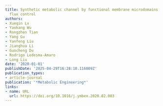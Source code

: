 ```yaml
---
title: Synthetic metabolic channel by functional membrane microdomains for compartmentalized
  flux control
authors:
- Xueqin Lv
- Yaokang Wu
- Rongzhen Tian
- Yang Gu
- Yanfeng Liu
- Jianghua Li
- Guocheng Du
- Rodrigo Ledesma‐Amaro
- Long Liu
date: '2020-01-01'
publishDate: '2025-04-29T16:28:10.116009Z'
publication_types:
- article-journal
publication: '*Metabolic Engineering*'
links:
- name: URL
  url: https://doi.org/10.1016/j.ymben.2020.02.003
---
```

